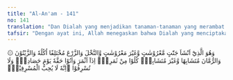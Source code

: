 ```yaml
---
title: "Al-An'am - 141"
no: 141
translation: "Dan Dialah yang menjadikan tanaman-tanaman yang merambat dan yang tidak merambat, pohon kurma, tanaman yang beraneka ragam rasanya, zaitun dan delima yang serupa (bentuk dan warnanya) dan tidak serupa (rasanya). Makanlah buahnya apabila ia berbuah dan berikanlah haknya (zakatnya) pada waktu memetik hasilnya, tapi janganlah berlebih-lebihan. Sesungguhnya Allah tidak menyukai orang-orang yang berlebihan,"
tafsir: "Dengan ayat ini, Allah menegaskan bahwa Dialah yang menciptakan kebun-kebun yang menjalar dan yang tidak menjalar tanamannya. Dialah yang menciptakan pohon kurma dan pohon-pohon lain yang buahnya beraneka ragam bentuk warna dan rasanya. Seharusnya hal itu menarik perhatian hamba-Nya dan menjadikannya beriman, bersyukur dan bertakwa kepada-Nya. Dengan pohon kurma saja mereka telah mendapat berbagai macam manfaat. Mereka dapat makan buahnya yang masak tapi masih segar, yang manis rasanya dan dapat pula mengeringkannya sehingga dapat disimpan untuk jangka waktu yang lama dan dapat dibawa ke mana pun dalam perjalanan serta tidak perlu dimasak lagi seperti masakan lainnya.\n\nBijinya dapat dijadikan makanan unta. Batang, daun, pelepah dan seratnya, dapat diambil manfaatnya. Kalau dibandingkan dengan pohon-pohon di Indonesia pohon kurma itu seperti pohon kelapa. Allah mengaruniakan pula pohon zaitun dan delima, ada yang serupa bentuk tapi beda rasanya. Allah membolehkan hamba-Nya menikmati hasil dari berbagai macam pohon dan tanaman itu sebagai karunia dari Allah. Maka tidak ada hak sama sekali bagi hamba-Nya untuk mengharamkan apa yang telah dikaruniakan-Nya. Karena Allah-lah yang menciptakan, Allah-lah yang memberi, maka Allah pulalah yang berhak mengharamkan atau menghalalkannya. Kalau ada di antara hamba-hamba-Nya yang mengharamkannya maka ia telah menganggap dirinya sama kedudukannya dengan Allah, dan orang-orang yang menaatinya berarti telah menyekutukan Allah dan inilah syirik yang tak dapat diragukan lagi. Maksud mengharamkan makanan di sini ialah menjadikannya haram untuk dimakan, bila dimakan tentu berdosa. Adapun melarang makanan karena alasan kesehatan, dilarang dokter atau karena sebab-sebab lain yang membahayakan, tidaklah termasuk syirik, karena kita diperintahkan Allah untuk menjauhkan diri dari bahaya.\n\nKemudian Allah memerintahkan untuk memberikan sebagian dari hasil tanaman diwaktu panen kepada fakir miskin, kaum kerabat dan anak yatim, untuk mensyukuri nikmat Allah yang telah dilimpahkan-Nya kepada manusia. Ibnu Mundzir, Abu Syaikh dan Ibnu Mardawaih meriwayatkan dari Abi Sa'id al-Khudri bahwa Rasulullah saw menafsirkan firman Allah: (al-An'am/6: 141) dengan, \"berikan hak fakir miskin dari apa yang gugur dari tangkainya.\" Artinya gugur ketika dipanen.\n\nDalam hal ini, Mujahid berkata, \"Apabila kamu sedang panen dan datang orang-orang miskin, maka pukullah tangkai buah yang kamu panen itu dan berilah mereka apa yang jatuh dari tangkainya; apabila kamu telah memisahkan biji dari tangkainya maka berilah mereka sebagian dari padanya. Apabila engkau telah menampi membersihkan dan mengumpulkannya serta telah diketahui berapa banyak kadar nilai dari hasil panen itu, maka keluarkanlah zakatnya.\"\n\nMaimun bin Mihran dan Zaid bin al-A'sham meriwayatkan bahwa penduduk kota Madinah, bila mereka memanen kurma mereka membawa tangkai-tangkai kurma ke mesjid, lalu mereka letakkan di sana, maka berdatanganlah fakir miskin, lalu dipukulkannya tangkai kurma itu dan diberikannya kepada mereka kurma yang berjatuhan dari tangkainya. Menurut Sa'id bin Jubair, hal ini berlaku sebelum turunnya perintah zakat. Orang-orang Arab selalu memberikan sebagian dari hasil tanamannya untuk makanan binatang, sedekah kepada anak yatim dan fakir miskin. Kebiasaan ini dilestarikan oleh Islam ketika memberlakukan wajib zakat (pada tahun kedua Hijriah dimana zakat hasil pertanian harus diberikan atau dikeluarkan segera begitu mereka panen, tanpa ditangguhkan).\n\nSelanjutnya Allah melarang makan berlebih-lebihan, karena hal itu sangat berbahaya bagi kesehatan dan dapat menimbulkan bermacam-macam penyakit yang mungkin membahayakan jiwa. Allah Yang Maha Pengasih kepada hamba-Nya tidak menyukai hamba-Nya yang berlebih-lebihan itu."
---
```


۞ وَهُوَ الَّذِيْٓ اَنْشَاَ جَنّٰتٍ مَّعْرُوْشٰتٍ وَّغَيْرَ مَعْرُوْشٰتٍ وَّالنَّخْلَ وَالزَّرْعَ مُخْتَلِفًا اُكُلُهٗ وَالزَّيْتُوْنَ وَالرُّمَّانَ مُتَشَابِهًا وَّغَيْرَ مُتَشَابِهٍۗ  كُلُوْا مِنْ ثَمَرِهٖٓ اِذَآ اَثْمَرَ وَاٰتُوْا حَقَّهٗ يَوْمَ حَصَادِهٖۖ وَلَا تُسْرِفُوْا ۗاِنَّهٗ لَا يُحِبُّ الْمُسْرِفِيْنَۙ
